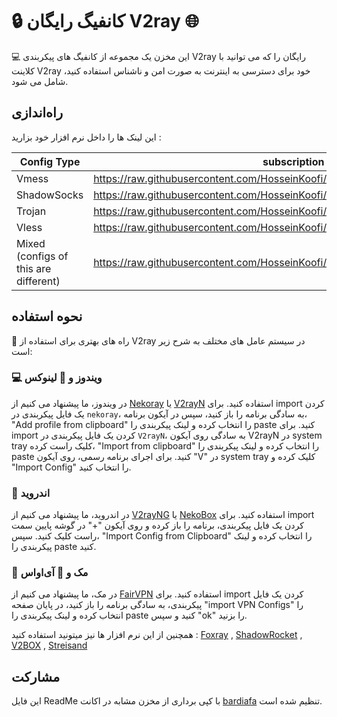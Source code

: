 # 🔒 کانفیگ رایگان V2ray 🌐
💻 این مخزن یک مجموعه از کانفیگ های پیکربندی V2ray رایگان را که می توانید با کلاینت V2ray خود برای دسترسی به اینترنت به صورت امن و ناشناس استفاده کنید، شامل می شود.


## راه‌اندازی

این لینک ها را داخل نرم افزار خود بزارید :


Config Type|subscription link
-------------------------------|-----------------------------|
Vmess         |https://raw.githubusercontent.com/HosseinKoofi/GO_V2rayCollector/main/vmess_iran.txt     |
ShadowSocks        |https://raw.githubusercontent.com/HosseinKoofi/GO_V2rayCollector/main/ss_iran.txt  |
Trojan |https://raw.githubusercontent.com/HosseinKoofi/GO_V2rayCollector/main/trojan_iran.txt|
Vless|https://raw.githubusercontent.com/HosseinKoofi/GO_V2rayCollector/main/vless_iran.txt|
Mixed (configs of this are different)|https://raw.githubusercontent.com/HosseinKoofi/GO_V2rayCollector/main/mixed_iran.txt|



## نحوه استفاده
📲 راه های بهتری برای استفاده از V2ray در سیستم عامل های مختلف به شرح زیر است:
### 💻 ویندوز و 🐧 لینوکس
در ویندوز، ما پیشنهاد می کنیم از [Nekoray](https://github.com/MatsuriDayo/nekoray) یا [V2rayN](https://github.com/2dust/v2rayN) استفاده کنید. برای import کردن یک فایل پیکربندی در `nekoray`، به سادگی برنامه را باز کنید، سپس در آیکون برنامه، "Add profile from clipboard" را انتخاب کرده و لینک پیکربندی را paste کنید. برای import کردن یک فایل پیکربندی در `V2rayN`، به سادگی روی آیکون V2rayN در system tray کلیک راست کرده، "Import from clipboard" را انتخاب کرده و لینک پیکربندی را paste کنید. برای اجرای برنامه رسمی، روی آیکون "V" در system tray کلیک کرده و "Import Config" را انتخاب کنید.
### 🤖 اندروید
در اندروید، ما پیشنهاد می کنیم از [V2rayNG](https://play.google.com/store/apps/details?id=com.v2ray.ang&hl=en&gl=US) یا [NekoBox](https://github.com/MatsuriDayo/NekoBoxForAndroid) استفاده کنید. برای import کردن یک فایل پیکربندی، برنامه را باز کرده و روی آیکون "+" در گوشه پایین سمت راست کلیک کنید. سپس، "Import Config from Clipboard" را انتخاب کرده و لینک پیکربندی را paste کنید.
### 🍎 مک و 📱 آی‌اواس
در مک، ما پیشنهاد می کنیم از [FairVPN](https://apps.apple.com/us/app/fair-vpn/id1533873488) استفاده کنید. برای import کردن یک فایل پیکربندی، به سادگی برنامه را باز کنید، در پایان صفحه "import VPN Configs" را انتخاب کرده و لینک پیکربندی را paste کنید و سپس "ok" را بزنید.

همچنین از این نرم افزار ها نیز میتونید استفاده کنید :  [Foxray](https://apps.apple.com/us/app/foxray/id6448898396) , [ShadowRocket](https://apps.apple.com/ca/app/shadowrocket/id932747118) , [V2BOX](https://apps.apple.com/us/app/v2box-v2ray-client/id6446814690) , [Streisand](https://apps.apple.com/us/app/streisand/id6450534064)

## مشارکت
این فایل ReadMe با کپی برداری از مخزن مشابه‌‌ در اکانت [bardiafa](https://github.com/barry-far) تنظیم شده است.